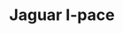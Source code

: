 ---
title: Jaguar I-pace
car_manufacturer: Jaguar
car_name: I-pace
car_name_subtext:
car_release_year: 
car_added_to_tbdp: 2018
car_last_change_date:
battery_size_available_kwh: 81.5
battery_size_rated_kwh: 90
battery_size_vsource: https://www.youtube.com/watch?v=0QxPw0gWAoQ
weight_total: 
weight_front_axle: 
weight_rear_axle: 
weight_vsource: 
winter_consumption_90kmh_wh-km: 
winter_consumption_90kmh_wh-mi: 
winter_consumption_120kmh_wh-km: 
winter_consumption_120kmh_wh-mi: 
winter_consumption_vsource: 
summer_consumption_90kmh_wh-km: 214
summer_consumption_90kmh_wh-mi: 344
summer_consumption_120kmh_wh-km: 
summer_consumption_120kmh_wh-mi: 
summer_consumption_vsource: https://www.youtube.com/watch?v=0QxPw0gWAoQ
winter_range_90kmh_km: 
winter_range_120kmh_km: 
winter_range_vsource: 
summer_range_90kmh_km: 350
summer_range_120kmh_km: 
summer_range_vsource: https://www.youtube.com/watch?v=0QxPw0gWAoQ
bananaboxes_trunk: 6
bananaboxes_folded_seats: 20
bananaboxes_vsource: https://www.youtube.com/watch?v=4g1Y7Kmsuco
car_general_review_vsource: https://www.youtube-nocookie.com/embed/Dkb68fvB-Nc
car_noise_80_kmh_db: 63.0
car_noise_100_kmh_db: 66.0
car_noise_120_kmh_db: 68.0
car_noise_vsource: https://www.youtube.com/watch?v=Bn4hRwKvfpc
---